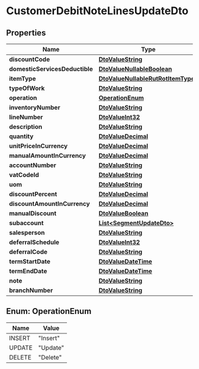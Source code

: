 
# CustomerDebitNoteLinesUpdateDto

## Properties
Name | Type | Description | Notes
------------ | ------------- | ------------- | -------------
**discountCode** | [**DtoValueString**](DtoValueString.md) |  |  [optional]
**domesticServicesDeductible** | [**DtoValueNullableBoolean**](DtoValueNullableBoolean.md) |  |  [optional]
**itemType** | [**DtoValueNullableRutRotItemTypes**](DtoValueNullableRutRotItemTypes.md) |  |  [optional]
**typeOfWork** | [**DtoValueString**](DtoValueString.md) |  |  [optional]
**operation** | [**OperationEnum**](#OperationEnum) |  |  [optional]
**inventoryNumber** | [**DtoValueString**](DtoValueString.md) |  |  [optional]
**lineNumber** | [**DtoValueInt32**](DtoValueInt32.md) |  |  [optional]
**description** | [**DtoValueString**](DtoValueString.md) |  |  [optional]
**quantity** | [**DtoValueDecimal**](DtoValueDecimal.md) |  |  [optional]
**unitPriceInCurrency** | [**DtoValueDecimal**](DtoValueDecimal.md) |  |  [optional]
**manualAmountInCurrency** | [**DtoValueDecimal**](DtoValueDecimal.md) |  |  [optional]
**accountNumber** | [**DtoValueString**](DtoValueString.md) |  |  [optional]
**vatCodeId** | [**DtoValueString**](DtoValueString.md) |  |  [optional]
**uom** | [**DtoValueString**](DtoValueString.md) |  |  [optional]
**discountPercent** | [**DtoValueDecimal**](DtoValueDecimal.md) |  |  [optional]
**discountAmountInCurrency** | [**DtoValueDecimal**](DtoValueDecimal.md) |  |  [optional]
**manualDiscount** | [**DtoValueBoolean**](DtoValueBoolean.md) |  |  [optional]
**subaccount** | [**List&lt;SegmentUpdateDto&gt;**](SegmentUpdateDto.md) |  |  [optional]
**salesperson** | [**DtoValueString**](DtoValueString.md) |  |  [optional]
**deferralSchedule** | [**DtoValueInt32**](DtoValueInt32.md) |  |  [optional]
**deferralCode** | [**DtoValueString**](DtoValueString.md) |  |  [optional]
**termStartDate** | [**DtoValueDateTime**](DtoValueDateTime.md) |  |  [optional]
**termEndDate** | [**DtoValueDateTime**](DtoValueDateTime.md) |  |  [optional]
**note** | [**DtoValueString**](DtoValueString.md) |  |  [optional]
**branchNumber** | [**DtoValueString**](DtoValueString.md) |  |  [optional]


<a name="OperationEnum"></a>
## Enum: OperationEnum
Name | Value
---- | -----
INSERT | &quot;Insert&quot;
UPDATE | &quot;Update&quot;
DELETE | &quot;Delete&quot;



